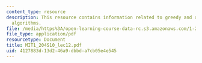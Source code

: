 ```yaml
---
content_type: resource
description: This resource contains information related to greedy and dynamic programming
  algorithms.
file: /media/https%3A/open-learning-course-data-rc.s3.amazonaws.com/1-204-computer-algorithms-in-systems-engineering-spring-2010/4127883d13d246a9dbbda7cb05e4e545_MIT1_204S10_lec12.pdf
file_type: application/pdf
resourcetype: Document
title: MIT1_204S10_lec12.pdf
uid: 4127883d-13d2-46a9-dbbd-a7cb05e4e545
---
```


